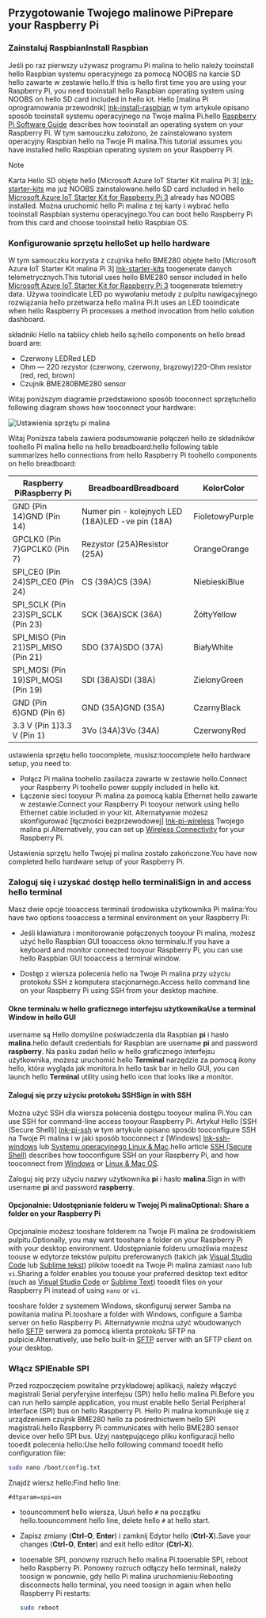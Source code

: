## <a name="prepare-your-raspberry-pi"></a><span data-ttu-id="72853-101">Przygotowanie Twojego malinowe Pi</span><span class="sxs-lookup"><span data-stu-id="72853-101">Prepare your Raspberry Pi</span></span>

### <a name="install-raspbian"></a><span data-ttu-id="72853-102">Zainstaluj Raspbian</span><span class="sxs-lookup"><span data-stu-id="72853-102">Install Raspbian</span></span>

<span data-ttu-id="72853-103">Jeśli po raz pierwszy używasz programu Pi malina to hello należy tooinstall hello Raspbian systemu operacyjnego za pomocą NOOBS na karcie SD hello zawarte w zestawie hello.</span><span class="sxs-lookup"><span data-stu-id="72853-103">If this is hello first time you are using your Raspberry Pi, you need tooinstall hello Raspbian operating system using NOOBS on hello SD card included in hello kit.</span></span> <span data-ttu-id="72853-104">Hello [malina Pi oprogramowania przewodnik] [ lnk-install-raspbian] w tym artykule opisano sposób tooinstall systemu operacyjnego na Twoje malina Pi.</span><span class="sxs-lookup"><span data-stu-id="72853-104">hello [Raspberry Pi Software Guide][lnk-install-raspbian] describes how tooinstall an operating system on your Raspberry Pi.</span></span> <span data-ttu-id="72853-105">W tym samouczku założono, że zainstalowano system operacyjny Raspbian hello na Twoje Pi malina.</span><span class="sxs-lookup"><span data-stu-id="72853-105">This tutorial assumes you have installed hello Raspbian operating system on your Raspberry Pi.</span></span>

> [!NOTE]
> <span data-ttu-id="72853-106">Karta Hello SD objęte hello [Microsoft Azure IoT Starter Kit malina Pi 3] [ lnk-starter-kits] ma już NOOBS zainstalowane.</span><span class="sxs-lookup"><span data-stu-id="72853-106">hello SD card included in hello [Microsoft Azure IoT Starter Kit for Raspberry Pi 3][lnk-starter-kits] already has NOOBS installed.</span></span> <span data-ttu-id="72853-107">Można uruchomić hello Pi malina z tej karty i wybrać hello tooinstall Raspbian systemu operacyjnego.</span><span class="sxs-lookup"><span data-stu-id="72853-107">You can boot hello Raspberry Pi from this card and choose tooinstall hello Raspbian OS.</span></span>

### <a name="set-up-hello-hardware"></a><span data-ttu-id="72853-108">Konfigurowanie sprzętu hello</span><span class="sxs-lookup"><span data-stu-id="72853-108">Set up hello hardware</span></span>

<span data-ttu-id="72853-109">W tym samouczku korzysta z czujnika hello BME280 objęte hello [Microsoft Azure IoT Starter Kit malina Pi 3] [ lnk-starter-kits] toogenerate danych telemetrycznych.</span><span class="sxs-lookup"><span data-stu-id="72853-109">This tutorial uses hello BME280 sensor included in hello [Microsoft Azure IoT Starter Kit for Raspberry Pi 3][lnk-starter-kits] toogenerate telemetry data.</span></span> <span data-ttu-id="72853-110">Używa tooindicate LED po wywołaniu metody z pulpitu nawigacyjnego rozwiązania hello przetwarza hello malina Pi.</span><span class="sxs-lookup"><span data-stu-id="72853-110">It uses an LED tooindicate when hello Raspberry Pi processes a method invocation from hello solution dashboard.</span></span>

<span data-ttu-id="72853-111">składniki Hello na tablicy chleb hello są:</span><span class="sxs-lookup"><span data-stu-id="72853-111">hello components on hello bread board are:</span></span>

- <span data-ttu-id="72853-112">Czerwony LED</span><span class="sxs-lookup"><span data-stu-id="72853-112">Red LED</span></span>
- <span data-ttu-id="72853-113">Ohm — 220 rezystor (czerwony, czerwony, brązowy)</span><span class="sxs-lookup"><span data-stu-id="72853-113">220-Ohm resistor (red, red, brown)</span></span>
- <span data-ttu-id="72853-114">Czujnik BME280</span><span class="sxs-lookup"><span data-stu-id="72853-114">BME280 sensor</span></span>

<span data-ttu-id="72853-115">Witaj poniższym diagramie przedstawiono sposób tooconnect sprzętu:</span><span class="sxs-lookup"><span data-stu-id="72853-115">hello following diagram shows how tooconnect your hardware:</span></span>

![Ustawienia sprzętu pi malina][img-connection-diagram]

<span data-ttu-id="72853-117">Witaj Poniższa tabela zawiera podsumowanie połączeń hello ze składników toohello Pi malina hello na hello breadboard:</span><span class="sxs-lookup"><span data-stu-id="72853-117">hello following table summarizes hello connections from hello Raspberry Pi toohello components on hello breadboard:</span></span>

| <span data-ttu-id="72853-118">Raspberry Pi</span><span class="sxs-lookup"><span data-stu-id="72853-118">Raspberry Pi</span></span>            | <span data-ttu-id="72853-119">Breadboard</span><span class="sxs-lookup"><span data-stu-id="72853-119">Breadboard</span></span>             |<span data-ttu-id="72853-120">Kolor</span><span class="sxs-lookup"><span data-stu-id="72853-120">Color</span></span>         |
| ----------------------- | ---------------------- | ------------- |
| <span data-ttu-id="72853-121">GND (Pin 14)</span><span class="sxs-lookup"><span data-stu-id="72853-121">GND (Pin 14)</span></span>            | <span data-ttu-id="72853-122">Numer pin - kolejnych LED (18A)</span><span class="sxs-lookup"><span data-stu-id="72853-122">LED -ve pin (18A)</span></span>      | <span data-ttu-id="72853-123">Fioletowy</span><span class="sxs-lookup"><span data-stu-id="72853-123">Purple</span></span>          |
| <span data-ttu-id="72853-124">GPCLK0 (Pin 7)</span><span class="sxs-lookup"><span data-stu-id="72853-124">GPCLK0 (Pin 7)</span></span>          | <span data-ttu-id="72853-125">Rezystor (25A)</span><span class="sxs-lookup"><span data-stu-id="72853-125">Resistor (25A)</span></span>         | <span data-ttu-id="72853-126">Orange</span><span class="sxs-lookup"><span data-stu-id="72853-126">Orange</span></span>          |
| <span data-ttu-id="72853-127">SPI_CE0 (Pin 24)</span><span class="sxs-lookup"><span data-stu-id="72853-127">SPI_CE0 (Pin 24)</span></span>        | <span data-ttu-id="72853-128">CS (39A)</span><span class="sxs-lookup"><span data-stu-id="72853-128">CS (39A)</span></span>               | <span data-ttu-id="72853-129">Niebieski</span><span class="sxs-lookup"><span data-stu-id="72853-129">Blue</span></span>          |
| <span data-ttu-id="72853-130">SPI_SCLK (Pin 23)</span><span class="sxs-lookup"><span data-stu-id="72853-130">SPI_SCLK (Pin 23)</span></span>       | <span data-ttu-id="72853-131">SCK (36A)</span><span class="sxs-lookup"><span data-stu-id="72853-131">SCK (36A)</span></span>              | <span data-ttu-id="72853-132">Żółty</span><span class="sxs-lookup"><span data-stu-id="72853-132">Yellow</span></span>        |
| <span data-ttu-id="72853-133">SPI_MISO (Pin 21)</span><span class="sxs-lookup"><span data-stu-id="72853-133">SPI_MISO (Pin 21)</span></span>       | <span data-ttu-id="72853-134">SDO (37A)</span><span class="sxs-lookup"><span data-stu-id="72853-134">SDO (37A)</span></span>              | <span data-ttu-id="72853-135">Biały</span><span class="sxs-lookup"><span data-stu-id="72853-135">White</span></span>         |
| <span data-ttu-id="72853-136">SPI_MOSI (Pin 19)</span><span class="sxs-lookup"><span data-stu-id="72853-136">SPI_MOSI (Pin 19)</span></span>       | <span data-ttu-id="72853-137">SDI (38A)</span><span class="sxs-lookup"><span data-stu-id="72853-137">SDI (38A)</span></span>              | <span data-ttu-id="72853-138">Zielony</span><span class="sxs-lookup"><span data-stu-id="72853-138">Green</span></span>         |
| <span data-ttu-id="72853-139">GND (Pin 6)</span><span class="sxs-lookup"><span data-stu-id="72853-139">GND (Pin 6)</span></span>             | <span data-ttu-id="72853-140">GND (35A)</span><span class="sxs-lookup"><span data-stu-id="72853-140">GND (35A)</span></span>              | <span data-ttu-id="72853-141">Czarny</span><span class="sxs-lookup"><span data-stu-id="72853-141">Black</span></span>         |
| <span data-ttu-id="72853-142">3.3 V (Pin 1)</span><span class="sxs-lookup"><span data-stu-id="72853-142">3.3 V (Pin 1)</span></span>           | <span data-ttu-id="72853-143">3Vo (34A)</span><span class="sxs-lookup"><span data-stu-id="72853-143">3Vo (34A)</span></span>              | <span data-ttu-id="72853-144">Czerwony</span><span class="sxs-lookup"><span data-stu-id="72853-144">Red</span></span>           |

<span data-ttu-id="72853-145">ustawienia sprzętu hello toocomplete, musisz:</span><span class="sxs-lookup"><span data-stu-id="72853-145">toocomplete hello hardware setup, you need to:</span></span>

- <span data-ttu-id="72853-146">Połącz Pi malina toohello zasilacza zawarte w zestawie hello.</span><span class="sxs-lookup"><span data-stu-id="72853-146">Connect your Raspberry Pi toohello power supply included in hello kit.</span></span>
- <span data-ttu-id="72853-147">Łączenie sieci tooyour Pi malina za pomocą kabla Ethernet hello zawarte w zestawie.</span><span class="sxs-lookup"><span data-stu-id="72853-147">Connect your Raspberry Pi tooyour network using hello Ethernet cable included in your kit.</span></span> <span data-ttu-id="72853-148">Alternatywnie możesz skonfigurować [łączności bezprzewodowej] [ lnk-pi-wireless] Twojego malina pi.</span><span class="sxs-lookup"><span data-stu-id="72853-148">Alternatively, you can set up [Wireless Connectivity][lnk-pi-wireless] for your Raspberry Pi.</span></span>

<span data-ttu-id="72853-149">Ustawienia sprzętu hello Twojej pi malina zostało zakończone.</span><span class="sxs-lookup"><span data-stu-id="72853-149">You have now completed hello hardware setup of your Raspberry Pi.</span></span>

### <a name="sign-in-and-access-hello-terminal"></a><span data-ttu-id="72853-150">Zaloguj się i uzyskać dostęp hello terminali</span><span class="sxs-lookup"><span data-stu-id="72853-150">Sign in and access hello terminal</span></span>

<span data-ttu-id="72853-151">Masz dwie opcje tooaccess terminali środowiska użytkownika Pi malina:</span><span class="sxs-lookup"><span data-stu-id="72853-151">You have two options tooaccess a terminal environment on your Raspberry Pi:</span></span>

- <span data-ttu-id="72853-152">Jeśli klawiatura i monitorowanie połączonych tooyour Pi malina, możesz użyć hello Raspbian GUI tooaccess okno terminalu.</span><span class="sxs-lookup"><span data-stu-id="72853-152">If you have a keyboard and monitor connected tooyour Raspberry Pi, you can use hello Raspbian GUI tooaccess a terminal window.</span></span>

- <span data-ttu-id="72853-153">Dostęp z wiersza polecenia hello na Twoje Pi malina przy użyciu protokołu SSH z komputera stacjonarnego.</span><span class="sxs-lookup"><span data-stu-id="72853-153">Access hello command line on your Raspberry Pi using SSH from your desktop machine.</span></span>

#### <a name="use-a-terminal-window-in-hello-gui"></a><span data-ttu-id="72853-154">Okno terminalu w hello graficznego interfejsu użytkownika</span><span class="sxs-lookup"><span data-stu-id="72853-154">Use a terminal Window in hello GUI</span></span>

<span data-ttu-id="72853-155">username są Hello domyślne poświadczenia dla Raspbian **pi** i hasło **malina**.</span><span class="sxs-lookup"><span data-stu-id="72853-155">hello default credentials for Raspbian are username **pi** and password **raspberry**.</span></span> <span data-ttu-id="72853-156">Na pasku zadań hello w hello graficznego interfejsu użytkownika, możesz uruchomić hello **Terminal** narzędzie za pomocą ikony hello, która wygląda jak monitora.</span><span class="sxs-lookup"><span data-stu-id="72853-156">In hello task bar in hello GUI, you can launch hello **Terminal** utility using hello icon that looks like a monitor.</span></span>

#### <a name="sign-in-with-ssh"></a><span data-ttu-id="72853-157">Zaloguj się przy użyciu protokołu SSH</span><span class="sxs-lookup"><span data-stu-id="72853-157">Sign in with SSH</span></span>

<span data-ttu-id="72853-158">Można użyć SSH dla wiersza polecenia dostępu tooyour malina Pi.</span><span class="sxs-lookup"><span data-stu-id="72853-158">You can use SSH for command-line access tooyour Raspberry Pi.</span></span> <span data-ttu-id="72853-159">Artykuł Hello [SSH (Secure Shell)] [ lnk-pi-ssh] w tym artykule opisano sposób tooconfigure SSH na Twoje Pi malina i w jaki sposób tooconnect z [Windows] [ lnk-ssh-windows] lub [Systemu operacyjnego Linux & Mac][lnk-ssh-linux].</span><span class="sxs-lookup"><span data-stu-id="72853-159">hello article [SSH (Secure Shell)][lnk-pi-ssh] describes how tooconfigure SSH on your Raspberry Pi, and how tooconnect from [Windows][lnk-ssh-windows] or [Linux & Mac OS][lnk-ssh-linux].</span></span>

<span data-ttu-id="72853-160">Zaloguj się przy użyciu nazwy użytkownika **pi** i hasło **malina**.</span><span class="sxs-lookup"><span data-stu-id="72853-160">Sign in with username **pi** and password **raspberry**.</span></span>

#### <a name="optional-share-a-folder-on-your-raspberry-pi"></a><span data-ttu-id="72853-161">Opcjonalnie: Udostępnianie folderu w Twojej Pi malina</span><span class="sxs-lookup"><span data-stu-id="72853-161">Optional: Share a folder on your Raspberry Pi</span></span>

<span data-ttu-id="72853-162">Opcjonalnie możesz tooshare folderem na Twoje Pi malina ze środowiskiem pulpitu.</span><span class="sxs-lookup"><span data-stu-id="72853-162">Optionally, you may want tooshare a folder on your Raspberry Pi with your desktop environment.</span></span> <span data-ttu-id="72853-163">Udostępnianie folderu umożliwia możesz toouse w edytorze tekstów pulpitu preferowanych (takich jak [Visual Studio Code](https://code.visualstudio.com/) lub [Sublime tekst](http://www.sublimetext.com/)) plików tooedit na Twoje Pi malina zamiast `nano` lub `vi`.</span><span class="sxs-lookup"><span data-stu-id="72853-163">Sharing a folder enables you toouse your preferred desktop text editor (such as [Visual Studio Code](https://code.visualstudio.com/) or [Sublime Text](http://www.sublimetext.com/)) tooedit files on your Raspberry Pi instead of using `nano` or `vi`.</span></span>

<span data-ttu-id="72853-164">tooshare folder z systemem Windows, skonfiguruj serwer Samba na powitania malina Pi.</span><span class="sxs-lookup"><span data-stu-id="72853-164">tooshare a folder with Windows, configure a Samba server on hello Raspberry Pi.</span></span> <span data-ttu-id="72853-165">Alternatywnie można użyć wbudowanych hello [SFTP](https://www.raspberrypi.org/documentation/remote-access/) serwera za pomocą klienta protokołu SFTP na pulpicie.</span><span class="sxs-lookup"><span data-stu-id="72853-165">Alternatively, use hello built-in [SFTP](https://www.raspberrypi.org/documentation/remote-access/) server with an SFTP client on your desktop.</span></span>

### <a name="enable-spi"></a><span data-ttu-id="72853-166">Włącz SPI</span><span class="sxs-lookup"><span data-stu-id="72853-166">Enable SPI</span></span>

<span data-ttu-id="72853-167">Przed rozpoczęciem powitalne przykładowej aplikacji, należy włączyć magistrali Serial peryferyjne interfejsu (SPI) hello hello malina Pi.</span><span class="sxs-lookup"><span data-stu-id="72853-167">Before you can run hello sample application, you must enable hello Serial Peripheral Interface (SPI) bus on hello Raspberry Pi.</span></span> <span data-ttu-id="72853-168">Hello Pi malina komunikuje się z urządzeniem czujnik BME280 hello za pośrednictwem hello SPI magistrali.</span><span class="sxs-lookup"><span data-stu-id="72853-168">hello Raspberry Pi communicates with hello BME280 sensor device over hello SPI bus.</span></span> <span data-ttu-id="72853-169">Użyj następującego pliku konfiguracji hello tooedit polecenia hello:</span><span class="sxs-lookup"><span data-stu-id="72853-169">Use hello following command tooedit hello configuration file:</span></span>

```sh
sudo nano /boot/config.txt
```

<span data-ttu-id="72853-170">Znajdź wiersz hello:</span><span class="sxs-lookup"><span data-stu-id="72853-170">Find hello line:</span></span>

`#dtparam=spi=on`

- <span data-ttu-id="72853-171">toouncomment hello wiersza, Usuń hello `#` na początku hello.</span><span class="sxs-lookup"><span data-stu-id="72853-171">toouncomment hello line, delete hello `#` at hello start.</span></span>
- <span data-ttu-id="72853-172">Zapisz zmiany (**Ctrl-O**, **Enter**) i zamknij Edytor hello (**Ctrl-X**).</span><span class="sxs-lookup"><span data-stu-id="72853-172">Save your changes (**Ctrl-O**, **Enter**) and exit hello editor (**Ctrl-X**).</span></span>
- <span data-ttu-id="72853-173">tooenable SPI, ponowny rozruch hello malina Pi.</span><span class="sxs-lookup"><span data-stu-id="72853-173">tooenable SPI, reboot hello Raspberry Pi.</span></span> <span data-ttu-id="72853-174">Ponowny rozruch odłączy hello terminali, należy toosign w ponownie, gdy hello Pi malina uruchomieniu:</span><span class="sxs-lookup"><span data-stu-id="72853-174">Rebooting disconnects hello terminal, you need toosign in again when hello Raspberry Pi restarts:</span></span>

  ```sh
  sudo reboot
  ```


[img-connection-diagram]: media/iot-suite-raspberry-pi-kit-prepare-pi/rpi2_remote_monitoring.png

[lnk-install-raspbian]: https://www.raspberrypi.org/learning/software-guide/quickstart/
[lnk-pi-wireless]: https://www.raspberrypi.org/documentation/configuration/wireless/README.md
[lnk-pi-ssh]: https://www.raspberrypi.org/documentation/remote-access/ssh/README.md
[lnk-ssh-windows]: https://www.raspberrypi.org/documentation/remote-access/ssh/windows.md
[lnk-ssh-linux]: https://www.raspberrypi.org/documentation/remote-access/ssh/unix.md
[lnk-starter-kits]: https://azure.microsoft.com/develop/iot/starter-kits/